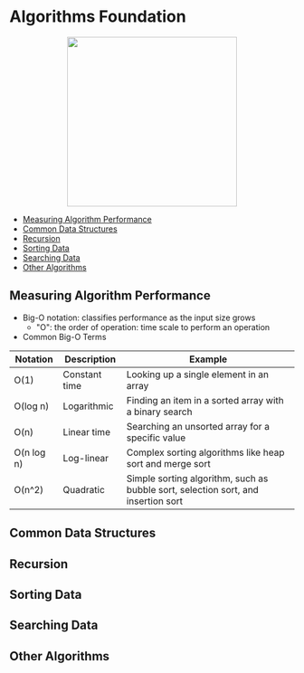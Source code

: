 # Algorithms Foundation

<p align="center">
  <img src="https://www.agorapulse.com/social-media-lab/wp-content/uploads/sites/6/2020/06/instagram-algorithm-image.png" height="300px">
</p>

- [Measuring Algorithm Performance](#measuring-algorithm-performance)
- [Common Data Structures](#common-data-structures)
- [Recursion](#recursion)
- [Sorting Data](#sorting-data)
- [Searching Data](#searching-data)
- [Other Algorithms](#other-algorithms)

## Measuring Algorithm Performance
- Big-O notation: classifies performance as the input size grows
  - "O": the order of operation: time scale to perform an operation
- Common Big-O Terms

|Notation  |Description  |Example                                                 |
|----------|-------------|--------------------------------------------------------|
|O(1)      |Constant time|Looking up a single element in an array                 |
|O(log n)  |Logarithmic  |Finding an item in a sorted array with a binary search  |
|O(n)      |Linear time  |Searching an unsorted array for a specific value        |
|O(n log n)|Log-linear   |Complex sorting algorithms like heap sort and merge sort|
|O(n^2)    |Quadratic    |Simple sorting algorithm, such as bubble sort, selection sort, and insertion sort|


## Common Data Structures

## Recursion

## Sorting Data

## Searching Data

## Other Algorithms

